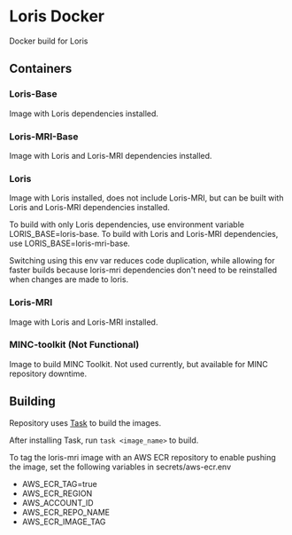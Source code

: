 # Loris Docker

Docker build for Loris


## Containers

### Loris-Base

Image with Loris dependencies installed.

### Loris-MRI-Base

Image with Loris and Loris-MRI dependencies installed.

### Loris

Image with Loris installed, does not include Loris-MRI, but can be built with Loris and Loris-MRI dependencies installed.

To build with only Loris dependencies, use environment variable LORIS_BASE=loris-base.
To build with Loris and Loris-MRI dependencies, use LORIS_BASE=loris-mri-base.

Switching using this env var reduces code duplication, while allowing for faster builds because loris-mri dependencies don't need to be reinstalled when changes are made to loris.

### Loris-MRI

Image with Loris and Loris-MRI installed.

### MINC-toolkit (Not Functional)

Image to build MINC Toolkit. Not used currently, but available for MINC repository downtime.

## Building

Repository uses [Task](https://taskfile.dev/) to build the images. 

After installing Task, run `task <image_name>` to build. 

To tag the loris-mri image with an AWS ECR repository to enable pushing the image, set the following variables in secrets/aws-ecr.env

-  AWS_ECR_TAG=true
-  AWS_ECR_REGION
-  AWS_ACCOUNT_ID
-  AWS_ECR_REPO_NAME
-  AWS_ECR_IMAGE_TAG